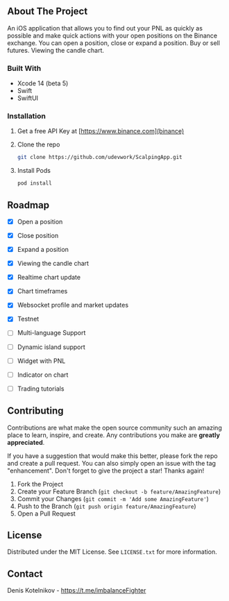 ## About The Project

An iOS application that allows you to find out your PNL as quickly as possible and make quick actions with your open positions on the Binance exchange. 
You can open a position, close or expand a position. Buy or sell futures. Viewing the candle chart.


### Built With

* Xcode 14 (beta 5)
* Swift
* SwiftUI

### Installation


1. Get a free API Key at [https://www.binance.com](binance)

2. Clone the repo
   ```sh
   git clone https://github.com/udevwork/ScalpingApp.git
   ```
3. Install Pods
   ```sh
   pod install
   ```

<!-- ROADMAP -->
## Roadmap

- [x] Open a position
- [x] Close position
- [x] Expand a position
- [x] Viewing the candle chart
- [x] Realtime chart update
- [x] Chart timeframes
- [x] Websocket profile and market updates
- [x] Testnet
- [ ] Multi-language Support
- [ ] Dynamic island support
- [ ] Widget with PNL
- [ ] Indicator on chart
- [ ] Trading tutorials


<!-- CONTRIBUTING -->
## Contributing

Contributions are what make the open source community such an amazing place to learn, inspire, and create. Any contributions you make are **greatly appreciated**.

If you have a suggestion that would make this better, please fork the repo and create a pull request. You can also simply open an issue with the tag "enhancement".
Don't forget to give the project a star! Thanks again!

1. Fork the Project
2. Create your Feature Branch (`git checkout -b feature/AmazingFeature`)
3. Commit your Changes (`git commit -m 'Add some AmazingFeature'`)
4. Push to the Branch (`git push origin feature/AmazingFeature`)
5. Open a Pull Request

<!-- LICENSE -->
## License

Distributed under the MIT License. See `LICENSE.txt` for more information.

<!-- CONTACT -->
## Contact
Denis Kotelnikov -  https://t.me/imbalanceFighter
